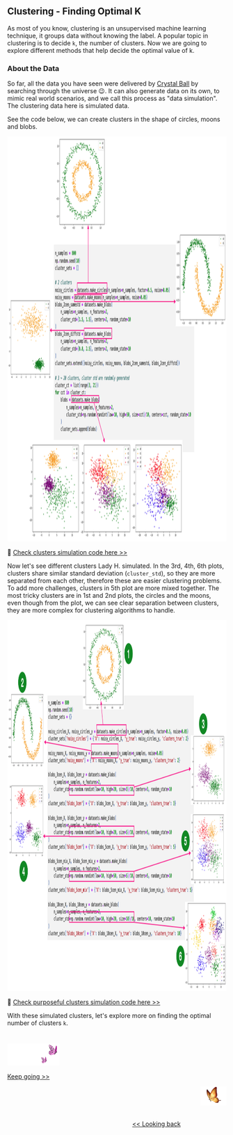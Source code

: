 ## Clustering - Finding Optimal K

As most of you know, clustering is an unsupervised machine learning technique, it groups data without knowing the label. A popular topic in clustering is to decide `k`, the number of clusters. Now we are going to explore different methods that help decide the optimal value of k.


### About the Data

So far, all the data you have seen were delivered by [Crystal Ball][1] by searching through the universe 😉. It can also generate data on its own, to mimic real world scenarios, and we call this process as "data simulation". The clustering data here is simulated data.

See the code below, we can create clusters in the shape of circles, moons and blobs.

<img src="https://github.com/lady-h-world/My_Garden/blob/main/images/Resplendent_Tree_images/code_clusters_simulate.png" width="1268" height="931" />

🌻 [Check clusters simulation code here >>][2]

Now let's see different clusters Lady H. simulated. In the 3rd, 4th, 6th plots, clusters share similar standard deviation (`cluster_std`), so they are more separated from each other, therefore these are easier clustering problems. To add more challenges, clusters in 5th plot are more mixed together. The most tricky clusters are in 1st and 2nd plots, the circles and the moons, even though from the plot, we can see clear separation between clusters, they are more complex for clustering algorithms to handle.

<img src="https://github.com/lady-h-world/My_Garden/blob/main/images/Resplendent_Tree_images/code_clusters.png" width="1260" height="853" />

🌻 [Check purposeful clusters simulation code here >>][3]

With these simulated clusters, let's explore more on finding the optimal number of clusters `k`.


#
<p align="left">
<img src="https://github.com/lady-h-world/My_Garden/blob/main/images/follow_us.png" width="120" height="50" />
</p>

[Keep going >>][4]

<p align="right">
<img src="https://github.com/lady-h-world/My_Garden/blob/main/images/going_back.png" width="60" height="44" />
</p>

&nbsp;&nbsp;&nbsp;&nbsp;&nbsp;&nbsp;&nbsp;&nbsp;&nbsp;&nbsp;&nbsp;&nbsp;&nbsp;&nbsp;&nbsp;&nbsp;&nbsp;&nbsp;&nbsp;&nbsp;&nbsp;&nbsp;&nbsp;&nbsp;&nbsp;&nbsp;&nbsp;&nbsp;&nbsp;&nbsp;&nbsp;&nbsp;&nbsp;&nbsp;&nbsp;&nbsp;&nbsp;&nbsp;&nbsp;&nbsp;&nbsp;&nbsp;&nbsp;&nbsp;&nbsp;&nbsp;&nbsp;&nbsp;&nbsp;&nbsp;&nbsp;&nbsp;&nbsp;&nbsp;&nbsp;&nbsp;&nbsp;&nbsp;&nbsp;&nbsp;&nbsp;&nbsp;&nbsp;&nbsp;&nbsp;&nbsp;&nbsp;&nbsp;&nbsp;&nbsp;&nbsp;&nbsp;&nbsp;&nbsp;&nbsp;&nbsp;&nbsp;&nbsp;&nbsp;&nbsp;&nbsp;&nbsp;&nbsp;&nbsp;&nbsp;&nbsp;&nbsp;&nbsp;&nbsp;&nbsp;&nbsp;&nbsp;&nbsp;&nbsp;&nbsp;&nbsp;&nbsp;&nbsp;&nbsp;&nbsp;&nbsp;&nbsp;&nbsp;&nbsp;&nbsp;&nbsp;&nbsp;&nbsp;&nbsp;&nbsp;&nbsp;&nbsp;&nbsp;&nbsp;&nbsp;&nbsp;&nbsp;&nbsp;&nbsp;&nbsp;&nbsp;&nbsp;&nbsp;&nbsp;&nbsp;&nbsp;&nbsp;&nbsp;&nbsp;&nbsp;&nbsp;&nbsp;&nbsp;&nbsp;&nbsp;&nbsp;&nbsp;&nbsp;&nbsp;&nbsp;&nbsp;&nbsp;&nbsp;&nbsp;&nbsp;&nbsp;&nbsp;&nbsp;&nbsp;&nbsp;&nbsp;&nbsp;&nbsp;&nbsp;&nbsp;&nbsp;&nbsp;&nbsp;&nbsp;&nbsp;&nbsp;&nbsp;&nbsp;&nbsp;&nbsp;&nbsp;&nbsp;&nbsp;&nbsp;&nbsp;&nbsp;&nbsp;&nbsp;&nbsp;&nbsp;&nbsp;&nbsp;&nbsp;&nbsp;&nbsp;&nbsp;&nbsp;&nbsp;&nbsp;&nbsp;&nbsp;&nbsp;&nbsp;&nbsp;&nbsp;&nbsp;&nbsp;&nbsp;&nbsp;&nbsp;&nbsp;&nbsp;&nbsp;&nbsp;&nbsp;&nbsp;[<< Looking back][5]
 



[1]:https://github.com/lady-h-world/My_Garden/blob/main/reading_pages/Crystal_Ball/about_crystal_ball.md
[2]:https://github.com/lady-h-world/My_Garden/blob/main/code/crystal_ball/data_collector/simulate_clusters.ipynb
[3]:https://github.com/lady-h-world/My_Garden/blob/main/code/resplendent_tree/unsupervised/estimate_clusters_count.ipynb
[4]:https://github.com/lady-h-world/My_Garden/blob/main/reading_pages/Resplendent_Tree/unsup2.md
[5]:https://github.com/lady-h-world/My_Garden/blob/main/reading_pages/Resplendent_Tree/about_resplendent_tree.md
